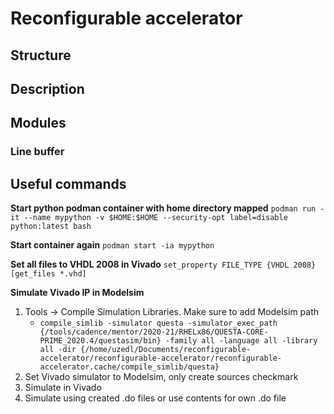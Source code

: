 # Reconfigurable accelerator

## Structure

## Description

## Modules
### Line buffer

## Useful commands
**Start python podman container with home directory mapped**
`podman run -it --name mypython -v $HOME:$HOME --security-opt label=disable python:latest bash`

**Start container again**
`podman start -ia mypython`

**Set all files to VHDL 2008 in Vivado**
`set_property FILE_TYPE {VHDL 2008} [get_files *.vhd]`

**Simulate Vivado IP in Modelsim**
1. Tools -> Compile Simulation Libraries. Make sure to add Modelsim path
    - `compile_simlib -simulator questa -simulator_exec_path {/tools/cadence/mentor/2020-21/RHELx86/QUESTA-CORE-PRIME_2020.4/questasim/bin} -family all -language all -library all -dir {/home/uzedl/Documents/reconfigurable-accelerator/reconfigurable-accelerator/reconfigurable-accelerator.cache/compile_simlib/questa}`
2. Set Vivado simulator to Modelsim, only create sources checkmark
3. Simulate in Vivado
4. Simulate using created .do files or use contents for own .do file

